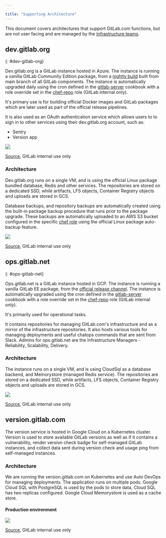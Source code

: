 ```yaml
---

title: "Supporting Architecture"
---
```


This document covers architectures that support GitLab.com functions, but are not user facing and are managed by the [Infrastructure teams](../).







## dev.gitlab.org
{: #dev-gitlab-org}

Dev.gitlab.org is a GitLab instance hosted in Azure. The instance is running a vanilla GitLab Community Edition package, from a [nightly build] built from main branch of all GitLab components. The instance is automatically upgraded daily using the cron defined in the [gitlab-server] cookbook with a role override set in the [chef-repo][chef-repo dev] role (GitLab internal only).

It's primary use is for building official Docker images and GitLab packages which are later used as part of the official release pipelines.

It is also used as an OAuth authentication service which allows users to to sign in to other services using their dev.gitlab.org account, such as:

  * Sentry
  * Version app

<img src="/images/handbook/engineering/infrastructure/supporting-architecture/dev-oauth.png">

[Source](https://drive.google.com/file/d/1SOMy5CxZbm8sRDt9QZyIqy3plKFkqdqA/view?usp=sharing), GitLab internal use only

### Architecture

Dev.gitlab.org runs on a single VM, and is using the official Linux package bundled database, Redis and other services. The repositories are stored on a dedicated SSD, while artifacts, LFS objects, Container Registry objects and uploads are stored in GCS.

Database backups, and repository backups are automatically created using the built-in package backup procedure that runs prior to the package upgrade.
These backups are automatically uploaded to an AWS S3 bucket configured in the specific [chef role][dev backup] using the official Linux package auto-backup feature.

<img src="/images/handbook/engineering/infrastructure/supporting-architecture/dev-arch.png">

[Source](https://drive.google.com/file/d/1tG8rxbv7xRxShXdJGQEX1hBzW-mRel6J/view?usp=sharing), GitLab internal use only

## ops.gitlab.net
{: #ops-gitlab-net}

Ops.gitlab.net is a GitLab instance hosted in GCP. The instance is running a vanilla GitLab EE package, from the [official release channel][ee repo]. The instance is automatically upgraded using the cron defined in the [gitlab-server] cookbook with a role override set in the [chef-repo][chef-repo ops] role (GitLab internal only).


It's primarily used for operational tasks.

It contains repositories for managing GitLab.com's infrastructure and as a mirror of the infrastructure repositories.
It also hosts various tools for managing deployments and useful chatops commands that are sent from Slack.
Admins for ops.gitlab.net are the Infrastructure Managers - Reliability, Scalability, Delivery.

### Architecture

The instance runs on a single VM, and is using CloudSql as a database backend, and Memorystore (managed Redis service). The repositories are stored on a dedicated SSD, while artifacts, LFS objects, Container Registry objects and uploads are stored in GCS.

<img src="/images/handbook/engineering/infrastructure/supporting-architecture/ops-arch.png">

[Source](https://drive.google.com/open?id=1QFRpog0jmZyci1UlB291xzwfX_ToMcEm), GitLab internal use only

[gitlab-server]: https://gitlab.com/gitlab-cookbooks/gitlab-server/-/blob/adb75f4574cace07cf75c5c591d30c2107dce685/attributes/default.rb#L105-112
[chef-repo dev]: https://gitlab.com/gitlab-com/gl-infra/chef-repo/-/blob/381c4de3db52c202de3f5abd6ca02a14c75e5106/roles/dev-gitlab-org.json#L317-319
[dev backup]: https://gitlab.com/gitlab-com/gl-infra/chef-repo/-/blob/7b995cb11444e37bbafe362195d9ce273ec9b233/roles/dev-gitlab-org.json#L175-182
[nightly build]: https://packages.gitlab.com/gitlab/nightly-builds
[chef-repo ops]: https://gitlab.com/gitlab-com/gl-infra/chef-repo/-/blob/381c4de3db52c202de3f5abd6ca02a14c75e5106/roles/ops-infra-gitlab.json#L276-278
[ee repo]: https://packages.gitlab.com/gitlab/gitlab-ee

## version.gitlab.com

The version service is hosted in Google Cloud on a Kubernetes cluster.
Version is used to store available GitLab versions as well as if it contains a vulnerability,
render version check badge for self-managed GitLab instances, and collect data sent during version check
and usage ping from self-managed instances.

### Architecture

We are running the version.gitlab.com on Kubernetes and use Auto DevOps for managing deployments. The application runs on multiple pods. Google Cloud SQL with PostgreSQL is used by the pods to store data, Cloud SQL has two replicas configured. Google Cloud Memorystore is used as a cache store.

#### Production environment

<img src="/images/handbook/engineering/infrastructure/production-architecture/version-gitlab-com-arch.png">

[Source](https://drive.google.com/file/d/1_ESP2-hT0giqIEHYiY6ZtzAcJMk7cnk1/view?usp=sharing), GitLab internal use only
